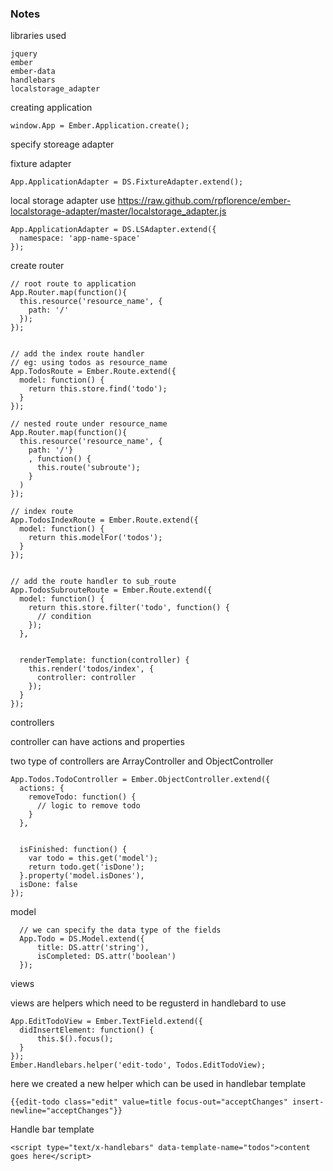 ### Notes

libraries used

    jquery
    ember
    ember-data
    handlebars
    localstorage_adapter

creating application

    window.App = Ember.Application.create();

specify storeage adapter

  fixture adapter

    App.ApplicationAdapter = DS.FixtureAdapter.extend();

  local storage adapter
  use https://raw.github.com/rpflorence/ember-localstorage-adapter/master/localstorage_adapter.js

    App.ApplicationAdapter = DS.LSAdapter.extend({
      namespace: 'app-name-space'
    });


create router

    // root route to application
    App.Router.map(function(){
      this.resource('resource_name', {
        path: '/'
      });
    });


    // add the index route handler
    // eg: using todos as resource_name
    App.TodosRoute = Ember.Route.extend({
      model: function() {
        return this.store.find('todo');
      }
    });

    // nested route under resource_name
    App.Router.map(function(){
      this.resource('resource_name', {
        path: '/'}
        , function() {
          this.route('subroute');
        }
      )
    });

    // index route
    App.TodosIndexRoute = Ember.Route.extend({
      model: function() {
        return this.modelFor('todos');
      }
    });


    // add the route handler to sub_route
    App.TodosSubrouteRoute = Ember.Route.extend({
      model: function() {
        return this.store.filter('todo', function() {
          // condition
        });
      },


      renderTemplate: function(controller) {
        this.render('todos/index', {
          controller: controller
        });
      }
    });

controllers

  controller can have actions and properties

  two type of controllers are ArrayController and ObjectController

    App.Todos.TodoController = Ember.ObjectController.extend({
      actions: {
        removeTodo: function() {
          // logic to remove todo
        }
      },


      isFinished: function() {
        var todo = this.get('model');
        return todo.get('isDone');
      }.property('model.isDones'),
      isDone: false
    });

model

      // we can specify the data type of the fields
      App.Todo = DS.Model.extend({
          title: DS.attr('string'),
          isCompleted: DS.attr('boolean')
      });

views

  views are helpers which need to be regusterd in handlebard to use

    App.EditTodoView = Ember.TextField.extend({
      didInsertElement: function() {
          this.$().focus();
      }
    });
    Ember.Handlebars.helper('edit-todo', Todos.EditTodoView);

  here we created a new helper which can be used in handlebar template

    {{edit-todo class="edit" value=title focus-out="acceptChanges" insert-newline="acceptChanges"}}

Handle bar template

    <script type="text/x-handlebars" data-template-name="todos">content goes here</script>
